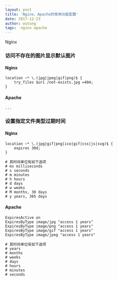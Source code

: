 ```yaml
---
layout: post
title: 'Nginx、Apache的常用功能配置'
date: 2017-12-23
author: wutong
tags:  nginx apache
---
```



Nginx

### 访问不存在的图片显示默认图片

#### Nginx
```nginx
location ~* \.(jpg|jpeg|gif|png)$ {
    try_files $uri /not-exists.jpg =404;
}
```
#### Apache
```apacheconf
...
```

### 设置指定文件类型过期时间

#### Nginx
```nginx
location ~* \.(jpg|gif|png|ico|gif|css|js|svg)$ {
    expires 30d;
}

# 其时间单位有如下选项
# ms milliseconds
# s	seconds
# m	minutes
# h	hours
# d	days
# w	weeks
# M	months, 30 days
# y	years, 365 days
```

#### Apache
```apacheconf
ExpiresActive on
ExpiresByType image/jpg "access 1 years"
ExpiresByType image/png "access 1 years"
ExpiresByType image/gif "access 1 years"
ExpiresByType image/jpeg "access 1 years"

# 其时间单位有如下选项
# years
# months
# weeks
# days
# hours
# minutes
# seconds
```
